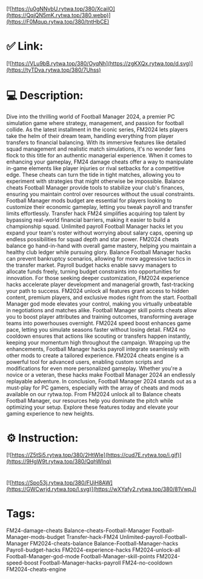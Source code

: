 [![https://u0gNNvbU.rytwa.top/380/XcaiIO](https://QqjQN5mK.rytwa.top/380.webp)](https://F0Mqup.rytwa.top/380/tntHbCE)
# ✅ Link:
[![https://VLu9bB.rytwa.top/380/OyqNh](https://zgKXQx.rytwa.top/d.svg)](https://tyTDva.rytwa.top/380/7Uhss)
# 💻 Description:
Dive into the thrilling world of Football Manager 2024, a premier PC simulation game where strategy, management, and passion for football collide. As the latest installment in the iconic series, FM2024 lets players take the helm of their dream team, handling everything from player transfers to financial balancing. With its immersive features like detailed squad management and realistic match simulations, it's no wonder fans flock to this title for an authentic managerial experience.
When it comes to enhancing your gameplay, FM24 damage cheats offer a way to manipulate in-game elements like player injuries or rival setbacks for a competitive edge. These cheats can turn the tide in tight matches, allowing you to experiment with strategies that might otherwise be impossible. Balance cheats Football Manager provide tools to stabilize your club's finances, ensuring you maintain control over resources without the usual constraints.
Football Manager mods budget are essential for players looking to customize their economic gameplay, letting you tweak payroll and transfer limits effortlessly. Transfer hack FM24 simplifies acquiring top talent by bypassing real-world financial barriers, making it easier to build a championship squad. Unlimited payroll Football Manager hacks let you expand your team's roster without worrying about salary caps, opening up endless possibilities for squad depth and star power.
FM2024 cheats balance go hand-in-hand with overall game mastery, helping you maintain a healthy club ledger while pursuing glory. Balance Football Manager hacks can prevent bankruptcy scenarios, allowing for more aggressive tactics in the transfer market. Payroll budget hacks enable savvy managers to allocate funds freely, turning budget constraints into opportunities for innovation.
For those seeking deeper customization, FM2024 experience hacks accelerate player development and managerial growth, fast-tracking your path to success. FM2024 unlock all features grant access to hidden content, premium players, and exclusive modes right from the start. Football Manager god mode elevates your control, making you virtually unbeatable in negotiations and matches alike.
Football Manager skill points cheats allow you to boost player attributes and training outcomes, transforming average teams into powerhouses overnight. FM2024 speed boost enhances game pace, letting you simulate seasons faster without losing detail. FM24 no cooldown ensures that actions like scouting or transfers happen instantly, keeping your momentum high throughout the campaign.
Wrapping up the enhancements, Football Manager hacks payroll integrate seamlessly with other mods to create a tailored experience. FM2024 cheats engine is a powerful tool for advanced users, enabling custom scripts and modifications for even more personalized gameplay. Whether you're a novice or a veteran, these hacks make Football Manager 2024 an endlessly replayable adventure.
In conclusion, Football Manager 2024 stands out as a must-play for PC gamers, especially with the array of cheats and mods available on our rytwa.top. From FM2024 unlock all to Balance cheats Football Manager, our resources help you dominate the pitch while optimizing your setup. Explore these features today and elevate your gaming experience to new heights.

# ⚙️ Instruction:
[![https://Z5tSi5.rytwa.top/380/2HtWIe](https://cud7E.rytwa.top/i.gif)](https://9HgW9t.rytwa.top/380/QqhWlnq)
#
[![https://Spo53j.rytwa.top/380/FUiH8AW](https://GWCwrjd.rytwa.top/l.svg)](https://wXYafy2.rytwa.top/380/81VwpJ)
# Tags:
FM24-damage-cheats Balance-cheats-Football-Manager Football-Manager-mods-budget Transfer-hack-FM24 Unlimited-payroll-Football-Manager FM2024-cheats-balance Balance-Football-Manager-hacks Payroll-budget-hacks FM2024-experience-hacks FM2024-unlock-all Football-Manager-god-mode Football-Manager-skill-points FM2024-speed-boost Football-Manager-hacks-payroll FM24-no-cooldown FM2024-cheats-engine





